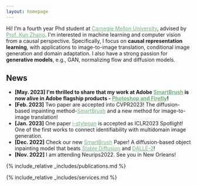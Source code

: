 ```yaml
---
layout: homepage
---
```




Hi! I’m a fourth year Phd student at <a href="https://www.cmu.edu/" style="color:#71b07b;">Carnegie Mellon University</a>, advised by <a href="https://www.andrew.cmu.edu/user/kunz1/" style="color:#71b07b;">Prof. Kun Zhang</a>. I'm interested in machine learning and computer vision from a causal perspective. Specifically, I focus on **causal representation learning**, with applications to image-to-image translation, conditional image generation and domain adaptation. I also have a strong passion for **generative models**, e.g., GAN, normalizing flow and diffusion models. 



## News
- **[May. 2023] I'm thrilled to share that my work at Adobe <a href="https://arxiv.org/pdf/2212.05034.pdf" style="color:#71b07b;">SmartBrush</a> is now alive in Adobe flagship products - <a href="https://www.adobe.com/products/photoshop/generative-fill.html?sdid=G4FRYPQC&mv=search%2Csearch&mv2=paidsearch&ef_id=CjwKCAjw67ajBhAVEiwA2g_jEPPTmpltXFA3YzZdxylZYn1SMlNg2BEZIb6dCQfEVtWYjc3eBUdEQxoCtqUQAvD_BwE%3AG%3As&s_kwcid=AL%213085%213%21522507805122%21e%21%21g%21%21adobe+photoshop%218021501881%2179642044381&gbraid=0AAAAADraYsIWtl1hYdDJvAWgxzgO2pHJE&gclid=CjwKCAjw67ajBhAVEiwA2g_jEPPTmpltXFA3YzZdxylZYn1SMlNg2BEZIb6dCQfEVtWYjc3eBUdEQxoCtqUQAvD_BwE" style="color:#71b07b;">Photoshop and Firefly</a>!**
- **[Feb. 2023]** Two paper are accepted into CVPR2023! The diffusion-based inpainting method-<a href="https://arxiv.org/pdf/2212.05034.pdf" style="color:#71b07b;">SmartBrush</a> and a new method for image-to-image translation!
- **[Jan. 2023]** One paper <a href="https://openreview.net/pdf?id=U2g8OGONA_V" style="color:#71b07b;">i-stylegan</a> is accepted as ICLR2023 Spotlight! One of the first works to connect identifiability with multidomain image generation.
- **[Dec. 2022]** Check our new <a href="https://arxiv.org/pdf/2212.05034.pdf" style="color:#71b07b;">SmartBrush</a> Paper! A diffusion-based object inpainting model that beats <a href="https://stablediffusionweb.com/" style="color:#71b07b;"> Stable Diffusion</a> and <a href="https://openai.com/product/dall-e-2" style="color:#71b07b;">DALLE-2</a>!
- **[Nov. 2022]** I am attending Neurips2022. See you in New Orleans!

{% include_relative _includes/publications.md %}

{% include_relative _includes/services.md %}
